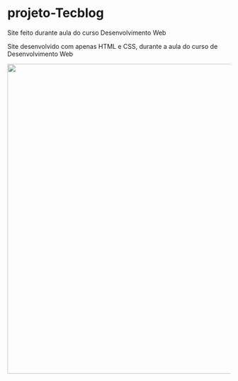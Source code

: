 # projeto-Tecblog
Site feito durante aula do curso Desenvolvimento Web 

Site desenvolvido com apenas HTML e CSS, durante a aula do curso de Desenvolvimento Web

<div align="center">
<img src="https://user-images.githubusercontent.com/78154866/126829094-97ed691b-6d55-4eac-824c-be04e9b2589f.png" width="700px" />
</div>
